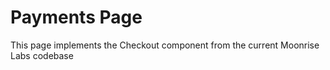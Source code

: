 # Payments Page

This page implements the Checkout component from the current Moonrise Labs codebase

<Checkout />